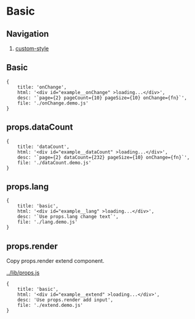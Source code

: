 # Basic

## Navigation

1. [custom-style](./custom-style.md)

## Basic

````demo
{
    title: 'onChange',
    html: '<div id="example__onChange" >loading...</div>',
    desc: '`page={2} pageCount={10} pageSize={10} onChange={fn}`',
    file: './onChange.demo.js'
}
````

## props.dataCount

````demo
{
    title: 'dataCount',
    html: '<div id="example__dataCount" >loading...</div>',
    desc: '`page={2} dataCount={232} pageSize={10} onChange={fn}`',
    file: './dataCount.demo.js'
}
````

## props.lang

````demo
{
    title: 'basic',
    html: '<div id="example__lang" >loading...</div>',
    desc: '`Use props.lang change text`',
    file: './lang.demo.js'
}
````

## props.render

Copy props.render extend component.

[../lib/props.js](../lib/props.js)

<!--MR-H
<div style="border:1px solid gray;height:20em;overflow:auto;" >
-->

<!--MARKRUN-REPLACE
{
    file: '../lib/props.js',
    type: 'pre'
}
-->

<!--MR-H
</div>
-->

````demo
{
    title: 'basic',
    html: '<div id="example__extend" >loading...</div>',
    desc: 'Use props.render add input',
    file: './extend.demo.js'
}
````
